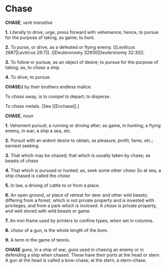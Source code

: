 # Chase

**CHASE**, _verb transitive_

**1.** Literally to drive, urge, press forward with vehemence; hence, to pursue for the purpose of taking, as game; to hunt.

**2.** To purse, or drive, as a defeated or flying enemy. [[Leviticus 26#7|Leviticus 26:7]]. [[Deuteronomy 32#30|Deuteronomy 32:30]].

**3.** To follow or pursue, as an object of desire; to pursue for the purpose of taking; as, to _chase_ a ship.

**4.** To drive; to pursue.

**CHASE**d by their brothers endless malice.

To _chase_ away, is to compel to depart; to disperse.

To _chase_ metals. \[See [[Enchase]].\]

**CHASE**, _noun_

**1.** Vehement pursuit; a running or driving after; as game, in hunting; a flying enemy, in war; a ship a sea, etc.

**2.** Pursuit with an ardent desire to obtain, as pleasure, profit, fame, etc.; earnest seeking.

**3.** That which may be chased; that which is usually taken by chase; as beasts of _chase_

**4.** That which is pursued or hunted; as, seek some other _chase_ So at sea, a ship chased is called the _chase_

**5.** In law, a driving of cattle to or from a place.

**6.** An open ground, or place of retreat for deer and other wild beasts; differing from a forest, which is not private property and is invested with privileges, and from a park which is inclosed. A _chase_ is private property, and well stored with wild beasts or game.

**7.** An iron frame used by printers to confine types, when set in columns.

**8.** _chase_ of a gun, is the whole length of the bore.

**9.** A term in the game of tennis.

**CHASE** guns, in a ship of war, guns used in chasing an enemy or in defending a ship when chased. These have their ports at the head or stern. A gun at the head is called a bow-chase; at the stern, a stern-chase.